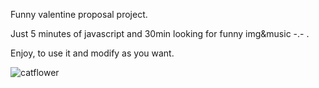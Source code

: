 Funny valentine proposal project. 

Just 5 minutes of javascript and 30min looking for funny img&music -.- .

Enjoy, to use it and modify as you want.

![catflower](https://github.com/No898/Valentine-proposal/assets/82420070/f8daccc7-8e34-4c83-bb48-465f6bbf05b7)
